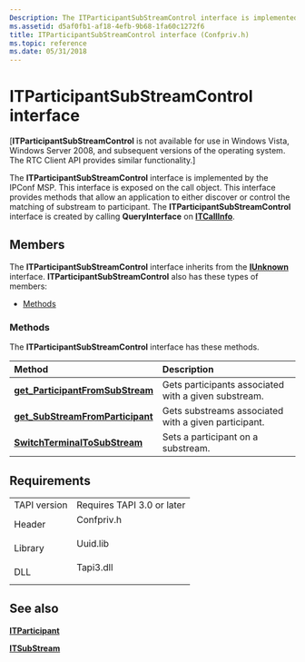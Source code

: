 ```yaml
---
Description: The ITParticipantSubStreamControl interface is implemented by the IPConf MSP.
ms.assetid: d5af0fb1-af18-4efb-9b68-1fa60c1272f6
title: ITParticipantSubStreamControl interface (Confpriv.h)
ms.topic: reference
ms.date: 05/31/2018
---
```


# ITParticipantSubStreamControl interface

\[**ITParticipantSubStreamControl** is not available for use in Windows Vista, Windows Server 2008, and subsequent versions of the operating system. The RTC Client API provides similar functionality.\]

The **ITParticipantSubStreamControl** interface is implemented by the IPConf MSP. This interface is exposed on the call object. This interface provides methods that allow an application to either discover or control the matching of substream to participant. The **ITParticipantSubStreamControl** interface is created by calling **QueryInterface** on [**ITCallInfo**](/windows/desktop/api/tapi3if/nn-tapi3if-itcallinfo).

## Members

The **ITParticipantSubStreamControl** interface inherits from the [**IUnknown**](/windows/desktop/api/unknwn/nn-unknwn-iunknown) interface. **ITParticipantSubStreamControl** also has these types of members:

-   [Methods](#methods)

### Methods

The **ITParticipantSubStreamControl** interface has these methods.



| Method                                                                                              | Description                                                     |
|:----------------------------------------------------------------------------------------------------|:----------------------------------------------------------------|
| [**get\_ParticipantFromSubStream**](itparticipantsubstreamcontrol-get-participantfromsubstream.md) | Gets participants associated with a given substream.<br/> |
| [**get\_SubStreamFromParticipant**](itparticipantsubstreamcontrol-get-substreamfromparticipant.md) | Gets substreams associated with a given participant.<br/> |
| [**SwitchTerminalToSubStream**](itparticipantsubstreamcontrol-switchterminaltosubstream.md)        | Sets a participant on a substream.<br/>                   |



 

## Requirements



|                         |                                                                                       |
|-------------------------|---------------------------------------------------------------------------------------|
| TAPI version<br/> | Requires TAPI 3.0 or later<br/>                                                 |
| Header<br/>       | <dl> <dt>Confpriv.h</dt> </dl> |
| Library<br/>      | <dl> <dt>Uuid.lib</dt> </dl>   |
| DLL<br/>          | <dl> <dt>Tapi3.dll</dt> </dl>  |



## See also

<dl> <dt>

[**ITParticipant**](itparticipant.md)
</dt> <dt>

[**ITSubStream**](/windows/win32/api/tapi3if/nn-tapi3if-itsubstream)
</dt> </dl>

 

